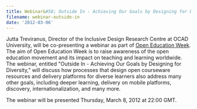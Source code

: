 ```yaml
---
title: Webinar&#58; Outside In - Achieving Our Goals by Designing for Diversity
filename: webinar-outside-in
date: '2012-03-06'
---
```

Jutta Treviranus, Director of the Inclusive Design Research Centre at OCAD University,
will be co-presenting a webinar as part of
[Open Education Week](http://www.openeducationweek.org/).
The aim of Open Education Week is to raise awareness of the open education movement
and its impact on teaching and learning worldwide. The webinar, entitled "Outside
In - Achieving Our Goals by Designing for Diversity," will discuss how processes
that design open courseware resources and delivery platforms for diverse learners
also address many other goals, including deeper learning, delivery on mobile
platforms, discovery, internationalization, and many more.

The webinar will be presented Thursday, March 8, 2012 at 22:00 GMT.
